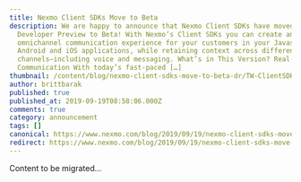 ```yaml
---
title: Nexmo Client SDKs Move to Beta
description: We are happy to announce that Nexmo Client SDKs have moved from
  Developer Preview to Beta! With Nexmo’s Client SDKs you can create an
  omnichannel communication experience for your customers in your Javascript,
  Android and iOS applications, while retaining context across different
  channels—including voice and messaging. What’s in This Version? Real-time
  Communication With today’s fast-paced […]
thumbnail: /content/blog/nexmo-client-sdks-move-to-beta-dr/TW-ClientSDKsBeta.png
author: brittbarak
published: true
published_at: 2019-09-19T08:58:06.000Z
comments: true
category: announcement
tags: []
canonical: https://www.nexmo.com/blog/2019/09/19/nexmo-client-sdks-move-to-beta-dr
redirect: https://www.nexmo.com/blog/2019/09/19/nexmo-client-sdks-move-to-beta-dr
---
```


Content to be migrated...
